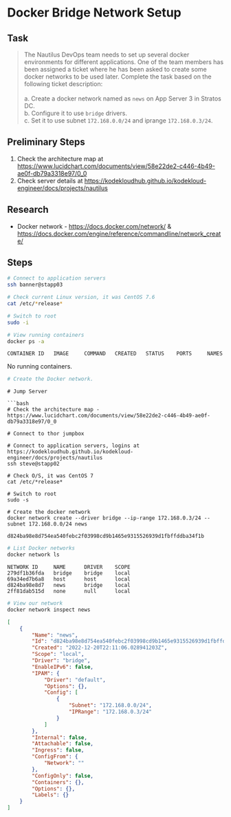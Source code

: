 # Docker Bridge Network Setup

## Task

> The Nautilus DevOps team needs to set up several docker environments for different applications. One of the team members has been assigned a ticket where he has been asked to create some docker networks to be used later. Complete the task based on the following ticket description:<br><br>a. Create a docker network named as `news` on App Server 3 in Stratos DC.<br>b. Configure it to use `bridge` drivers.<br>c. Set it to use subnet `172.168.0.0/24` and iprange `172.168.0.3/24`.

## Preliminary Steps

1. Check the architecture map at https://www.lucidchart.com/documents/view/58e22de2-c446-4b49-ae0f-db79a3318e97/0_0
2. Check server details at https://kodekloudhub.github.io/kodekloud-engineer/docs/projects/nautilus

## Research

* Docker network - https://docs.docker.com/network/ & https://docs.docker.com/engine/reference/commandline/network_create/

## Steps


```bash
# Connect to application servers
ssh banner@stapp03

# Check current Linux version, it was CentOS 7.6
cat /etc/*release*

# Switch to root
sudo -i

# View running containers
docker ps -a
```

```
CONTAINER ID   IMAGE     COMMAND   CREATED   STATUS    PORTS     NAMES
```

No running containers.

```bash
# Create the Docker network.
```


```
# Jump Server

```bash
# Check the architecture map - https://www.lucidchart.com/documents/view/58e22de2-c446-4b49-ae0f-db79a3318e97/0_0

# Connect to thor jumpbox

# Connect to application servers, logins at https://kodekloudhub.github.io/kodekloud-engineer/docs/projects/nautilus
ssh steve@stapp02

# Check O/S, it was CentOS 7
cat /etc/*release*

# Switch to root
sudo -s

# Create the docker network
docker network create --driver bridge --ip-range 172.168.0.3/24 --subnet 172.168.0.0/24 news
```

```
d824ba98e8d754ea540febc2f03998cd9b1465e9315526939d1fbffddba34f1b
```

```bash
# List Docker networks
docker network ls
```

```
NETWORK ID     NAME      DRIVER    SCOPE
279df1b36fda   bridge    bridge    local
69a34ed7b6a8   host      host      local
d824ba98e8d7   news      bridge    local
2ff81dab515d   none      null      local
```


```bash
# View our network
docker network inspect news
```

```json
[
    {
        "Name": "news",
        "Id": "d824ba98e8d754ea540febc2f03998cd9b1465e9315526939d1fbffddba34f1b",
        "Created": "2022-12-20T22:11:06.028941203Z",
        "Scope": "local",
        "Driver": "bridge",
        "EnableIPv6": false,
        "IPAM": {
            "Driver": "default",
            "Options": {},
            "Config": [
                {
                    "Subnet": "172.168.0.0/24",
                    "IPRange": "172.168.0.3/24"
                }
            ]
        },
        "Internal": false,
        "Attachable": false,
        "Ingress": false,
        "ConfigFrom": {
            "Network": ""
        },
        "ConfigOnly": false,
        "Containers": {},
        "Options": {},
        "Labels": {}
    }
]
```